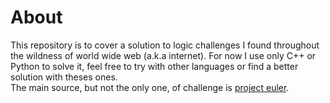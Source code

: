 # About  

This repository is to cover a solution to logic challenges I found throughout the wildness of world wide web (a.k.a internet). For now I use only C++ or Python to solve it, feel free to try with other languages or find a better solution with theses ones.  
The main source, but not the only one, of challenge is [project euler](https://projecteuler.net/archives).  
